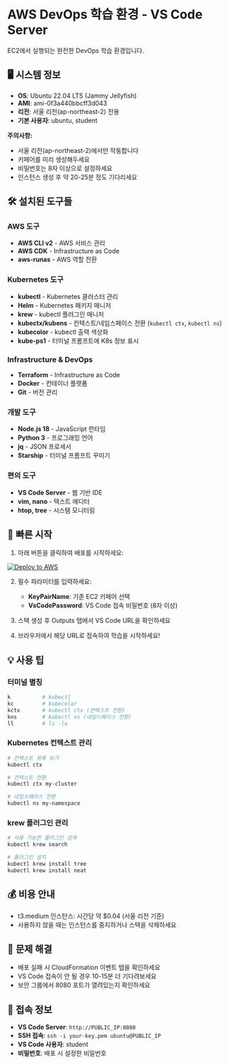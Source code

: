 # AWS DevOps 학습 환경 - VS Code Server
EC2에서 실행되는 완전한 DevOps 학습 환경입니다.

## 🖥️ 시스템 정보
- **OS**: Ubuntu 22.04 LTS (Jammy Jellyfish)
- **AMI**: ami-0f3a440bbcff3d043
- **리전**: 서울 리전(ap-northeast-2) 전용
- **기본 사용자**: ubuntu, student

**주의사항:**
- 서울 리전(ap-northeast-2)에서만 작동합니다
- 키페어를 미리 생성해두세요
- 비밀번호는 8자 이상으로 설정하세요
- 인스턴스 생성 후 약 20-25분 정도 기다리세요

## 🛠️ 설치된 도구들

### AWS 도구
- **AWS CLI v2** - AWS 서비스 관리
- **AWS CDK** - Infrastructure as Code
- **aws-runas** - AWS 역할 전환

### Kubernetes 도구
- **kubectl** - Kubernetes 클러스터 관리
- **Helm** - Kubernetes 패키지 매니저
- **krew** - kubectl 플러그인 매니저
- **kubectx/kubens** - 컨텍스트/네임스페이스 전환 (`kubectl ctx`, `kubectl ns`)
- **kubecolor** - kubectl 출력 색상화
- **kube-ps1** - 터미널 프롬프트에 K8s 정보 표시

### Infrastructure & DevOps
- **Terraform** - Infrastructure as Code
- **Docker** - 컨테이너 플랫폼
- **Git** - 버전 관리

### 개발 도구
- **Node.js 18** - JavaScript 런타임
- **Python 3** - 프로그래밍 언어
- **jq** - JSON 프로세서
- **Starship** - 터미널 프롬프트 꾸미기

### 편의 도구
- **VS Code Server** - 웹 기반 IDE
- **vim, nano** - 텍스트 에디터
- **htop, tree** - 시스템 모니터링

## 🚀 빠른 시작

1. 아래 버튼을 클릭하여 배포를 시작하세요:

<a href="https://console.aws.amazon.com/cloudformation/home?region=ap-northeast-2#/stacks/create/review?templateURL=https://seungdobae-cloudformations.s3.ap-northeast-2.amazonaws.com/cloudformation.yaml&stackName=VSCode-Server-Stack&param_InstanceType=t3.medium&param_VolumeSize=20" target="_blank">
  <img src="https://img.shields.io/badge/Deploy%20to-AWS-orange?style=for-the-badge&logo=amazon-aws" alt="Deploy to AWS">
</a>

2. 필수 파라미터를 입력하세요:
   - **KeyPairName**: 기존 EC2 키페어 선택
   - **VsCodePassword**: VS Code 접속 비밀번호 (8자 이상)

3. 스택 생성 후 Outputs 탭에서 VS Code URL을 확인하세요

4. 브라우저에서 해당 URL로 접속하여 학습을 시작하세요!

## 💡 사용 팁

### 터미널 별칭
```bash
k          # kubectl
kc         # kubecolor  
kctx       # kubectl ctx (컨텍스트 전환)
kns        # kubectl ns (네임스페이스 전환)
ll         # ls -la
```

### Kubernetes 컨텍스트 관리
```bash
# 컨텍스트 목록 보기
kubectl ctx

# 컨텍스트 전환
kubectl ctx my-cluster

# 네임스페이스 전환
kubectl ns my-namespace
```

### krew 플러그인 관리
```bash
# 사용 가능한 플러그인 검색
kubectl krew search

# 플러그인 설치
kubectl krew install tree
kubectl krew install neat
```

## 💰 비용 안내
- t3.medium 인스턴스: 시간당 약 $0.04 (서울 리전 기준)
- 사용하지 않을 때는 인스턴스를 중지하거나 스택을 삭제하세요

## 🔧 문제 해결
- 배포 실패 시 CloudFormation 이벤트 탭을 확인하세요
- VS Code 접속이 안 될 경우 10-15분 더 기다려보세요
- 보안 그룹에서 8080 포트가 열려있는지 확인하세요

## 📝 접속 정보
- **VS Code Server**: `http://PUBLIC_IP:8080`
- **SSH 접속**: `ssh -i your-key.pem ubuntu@PUBLIC_IP`
- **VS Code 사용자**: student
- **비밀번호**: 배포 시 설정한 비밀번호